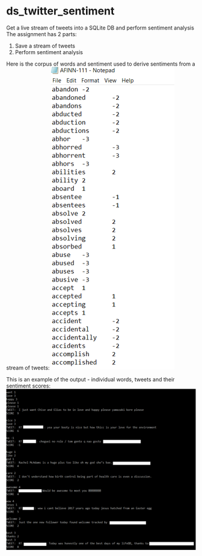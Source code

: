 # ds_twitter_sentiment
Get a live stream of tweets into a SQLite DB and perform sentiment analysis
The assignment has 2 parts:

1. Save a stream of tweets
2. Perform sentiment analysis

Here is the corpus of words and sentiment used to derive sentiments from a stream of tweets:
 ![sample_sentiments](sample_sentiments.png)
 
This is an example of the output - individual words, tweets and their sentiment scores:
 ![sample_tweets_scores](sample_tweets_scores.png)
